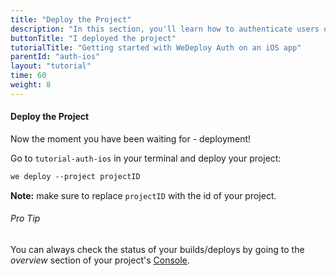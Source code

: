 ```yaml
---
title: "Deploy the Project"
description: "In this section, you'll learn how to authenticate users on an iOS app using the WeDeploy Swift API Client."
buttonTitle: "I deployed the project"
tutorialTitle: "Getting started with WeDeploy Auth on an iOS app"
parentId: "auth-ios"
layout: "tutorial"
time: 60
weight: 8
---
```


#### Deploy the Project

Now the moment you have been waiting for - deployment!

Go to `tutorial-auth-ios` in your terminal and deploy your project:

```xml
we deploy --project projectID
```

**Note:** make sure to replace `projectID` with the id of your project.

<aside>

###### <span class="icon-16-star"></span> Pro Tip

You can always check the status of your builds/deploys by going to the _overview_ section of your project's <a href="https://console.wedeploy.com" target="_blank">Console</a>.

</aside>

